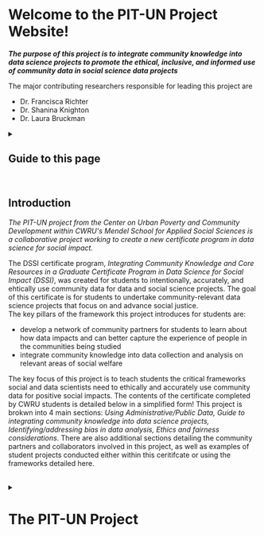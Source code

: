 <html>

<body>
  
<h1> Welcome to the PIT-UN Project Website! </h1>
<p> <b><i> The purpose of this project is to integrate community knowledge into data science projects to promote the ethical, inclusive, and informed use of community data in social science data projects </i></b> </p>
  
<p> The major contributing researchers responsible for leading this project are 
<ul>
<li>Dr. Francisca Richter</li>
<li>Dr. Shanina Knighton</li>
<li>Dr. Laura Bruckman</li>
</ul>
</p>

 <details><summary><h2> Guide to this page </h2></summary> 
  <p> The contents of this page are as ordered: 
    <ol type = "1">
      <li><a href = "#intro_section">Introduction to PIT-UN</a></li>
      <li><a href = "#sources_section">Using Administrative/Public Data</a></li> 
      <li><a href = "#ResQs_section">Guide to Integrating Community Knowledge</a></li>
      <li><a href = "#UData_section">Identifying/Addressing Bias in Data Analysis</a></li>
      <li><a href = "#ethics_section">Ethics and Fairness Considerations</a></li>
      <li><a href = "#Student_Pro_section">Student Projects</a></li>
      <li><a href = "#comm_partners_section">Community Partners / Acknowledgements</a></li>
    </ol>
    </p>
  </details>
  <br>

<h2>Introduction <a name = "intro_section"></a></h2>
  <p> <i> The PIT-UN project from the Center on Urban Poverty and Community Development within CWRU's Mendel School for Applied Social Sciences is a collaborative project working to create a new certificate program in data science for social impact. </i> </p>
    <p> The DSSI certificate program, <i>Integrating Community Knowledge and Core Resources in a Graduate Certificate Program in Data Science
for Social Impact (DSSI)</i>, was created for students to intentionally, accurately, and ehtically use community data for data and social science projects. The goal of this certificate is for students to undertake community-relevant data science projects that focus on and advance social justice. <br>
  The key pillars of the framework this project introduces for students are:
  <ul>
    <li>develop a network of community partners for students to learn about how data impacts and can better capture the experience of people in the communities being studied</li>
    <li>integrate community knowledge into data collection and analysis on relevant areas of social welfare</li>
  </ul>
  The key focus of this project is to teach students the critical frameworks social and data scientists need to ethically and accurately use community data for positive social impacts. The contents of the certificate completed by CWRU students is detailed below in a simplified form! This project is brokwn into 4 main sections: <i>Using Administrative/Public Data, Guide to integrating community knowledge into data science projects, Identifying/addressing bias in data analysis, Ethics and fairness considerations</i>. There are also additional sections detailing the community partners and collaborators involved in this project, as well as examples of student projects conducted either within this ceritifcate or using the frameworks detailed here. 
</p>

<br>
<details><summary><h1> The PIT-UN Project </h1></summary> 
<h2><a name = "sources_section">Using Administrative/Public Data</a></h2>
  <p> <i> Here we provide databases and individual data sets on topics of interest for different social science data projects </i> </p>
    <p> Finding what data you want to work with is one of the most crucial steps in the reseach process. Many datasets are private or non public-access data sets which can only be accessed via a permission request and an IRB. 
      <br><br> To make the data collection process easier, we have compiled a list of databases and wesbites that offer publicly available data. The best sites for a wide variety of data for social science projects are below, as are data sets available by topic!
      <br><br> <b>General Data Platforms:</b>
      <ul>
      <li><a href = "https://data.world/">Data World</a> - an open source data platform that has a large collaborative data community with access to online data sets</li>
      <li><a href = "https://www.kaggle.com/datasets">Kaggle</a> - an open source data platform that has free access to a wide variety of data sets </li>
      <li><a href = "https://data.gov/">Data.gov</a> - the US government's open data platform</li>
      <li><a href = "https://cloud.google.com/datasets">Google Cloud</a> - Google Cloud's publicly available data sets</li>
      <li><a href="https://www.nature.com/sdata/policies/repositories#broad-earth-env">Nature's Scientific Data respository</a> - a collection of publicily available databases on social, environmental, health, and hard sciences</li>
      <li><a href="https://www.mass.gov/massachusetts-data-hub">Massachusetts Data Hub</a> - a centralized collection of most publicly available MA state data</li>
  </ul>
      
      <br><details><summary><b>Homelessness</b></summary>
      <ul>
        <li><a href = "https://catalog.data.gov/dataset?tags=homeless">Data.Goc homeslessness data sets</a></li>
        <li><a href = "https://evictionlab.org/eviction-tracking/">Eviction Lab data</a></li>
        <li><a href = "https://datahub.io/gavram/homelessness">Data Hub homelessness data sets</a></li>
        <li><a href = "https://data.world/datasets/homelessness">Data World homelessness data sets</a></li>
        <li><a href = "https://nche.ed.gov/data-collection/">National Center for Homeless Education data</a></li>
        </ul>
      </details>
  
  <br><details><summary><b>Food Insecurity</b></summary>
  <ul>
      <li><a href="https://data.nal.usda.gov/dataset/food-security-united-states-0">US Department of Agriculture food insecurity data </a></li>
      <li><a href="https://www.census.gov/data/datasets/time-series/demo/cps/cps-supp_cps-repwgt/cps-food-security.html">US Census food insecurity data </a></li>
      <li><a href="https://catalog.data.gov/dataset/food-security-in-the-united-states">Economics Research Service food insecurity data </a></li>
      <li><a href="https://data.world/datasets/food-security">Data World food insecurity data </a></li>
    </ul>
    </details>
  
      <br><details><summary><b>Early Childhood Data</b></summary>
      <ul>
      <li><a href="https://ectacenter.org/portal/ecdata.asp">ECTA childhood data sources - this is a database containing lots of sites where you can access early childhood data </a></li>
      <li><a href="https://www.cdc.gov/ncbddd/childdevelopment/data.html">CDC Child Development data </a></li>
      <li><a href="https://www.childandfamilydataarchive.org/cfda/pages/cfda/index.html">University of Michigan Child and Family Data Archive </a></li>
      </ul>
      </details>

      <br><details><summary><b> Child Welfare Data</b></summary>
      <ul>
      <li><a href="http://childwelfaresparc.org/wp-content/uploads/2014/09/Knowing-the-Numbers.pdf">SPARC Overview on Accessing and Using Child Welfare Data </a></li>
      <li><a href="https://www.childwelfare.gov/topics/systemwide/statistics/">Child Welfare Information Gateway - US Department of Health & Human Services </a></li>
      <li><a href="https://www.acf.hhs.gov/cb/data-research">Children's Bureau data and research </a></li>
      <li><a href="https://mn.gov/dhs/partners-and-providers/news-initiatives-reports-workgroups/child-protection-foster-care-adoption/child-welfare-data-dashboard/ ">Child Welfare Data Dashboard - Minnesota DHS</a></li>
      </ul>
      </details>

      <br><details><summary><b>Earth/Nature Data</b></summary>
      <ul>
      <li><a href="https://www.earthdata.nasa.gov/">NASA Earth Data </a></li>
      <li><a href="https://gisgeography.com/natural-earth-data-free-gis-public/">GIS Geography Natural Earth Data </a></li>
      <li><a href="https://uaf-snap.org/">Scenarios Network for Alaska and Artic Planning - Climate Data Hub</a></li>
      </ul>
  
      <br><details><summary><b>Public Health & Poverty</b></summary>
      <ul>
      <li><a href="https://datacatalog.urban.org/dataset/safety-net-almanac-data ">Safety Almanac Data - Urban Institute</a></li>
      <li><a href="https://www.dcfs.louisiana.gov/page/527">Louisiana DHS Program Data and Reports</a> - publicly available data on all LA DHs programs</li>
      <li><a href="https://www.maine.gov/dhhs/ofi/about-us/data-reports">Maine DHS Data and Reports</a>- publicly available data and reports on programs</li>
       <li><a href="https://sdsuicideprevention.org/data/ ">South Dakota Suicide Prevention Data Hub - South Dakota DHS</a></li>
      <li><a href="https://www.avoidopioidsd.com/key-data/">South Dakota Addiction Data - South Dakota DHS</a></li>
      </ul>
  
      <br><details><summary><b>Social Determinants of Health</b></summary>
      <ul>
      <li><a href="https://www.cdc.gov/healthyyouth/data/yrbs/data.htm">Youth Risk Behavior Survey (YRBS) Data - CDC </a></li>
      <li><a href="https://atlas-dhhs.ne.gov/Atlas/BRFSS">Behavioral Risk Factor Surveillance System (BRFSS) Dashboard - Nebraska DHS</a></li>
      </ul>
     </details>
  </p>

<h2>Guide to Integrating Community Knowledge<a name = "ResQs_section"></a></h2>
  <p> <i> [Explaination of the page real quick] </i> </p>
    <p> [Page Content HERE] </p>

<h2>Identifying/Addressing Bias in Data Analysis<a name = "UData_section"></a></h2>
  <p> <i> [Explaination of the page real quick] </i> </p>
    
  <h4>C&P Modeling</h4>
  <p>[Content]<br><br>
  <b>Topic-Specific Examples:</b>
  <details><summary><b>Homelessness</b></summary>
    [content]
     </details>
  <details><summary><b>SNAP & WIC</b></summary>
      Resources for SNAP Research<br>
      <i>These resources include explainations of what SNAP is and how it works, descriptive information on SNAP accessibility, and publicly available data on SNAP enrollment</i><br><br>
      Resources for Understanding SNAP
      <ul>
      <li><a href="https://www.cbpp.org/research/food-assistance/the-supplemental-nutrition-assistance-program-snap">Comprehensive SNAP Breakdown - Center on Budget and Policy Priorities</a></li>
      <li><a href="https://www.census.gov/library/visualizations/interactive/snap-eligibility-access.html">US Census - SNAP Eligibility and Access Maps, 2017</a></li>
      <li><a href="https://dfs.wyo.gov/about/policy-manuals/snap-and-power-policy-manual/">Wyoming DHS - SNAP and POWER Policy Manual</a> - *this is a setp-by-step breakdown fo exactly how all parts of the SNAP process work in Wyoming</li>
      <li><a href="https://www.ncoa.org/article/senior-snap-participation">National Council on Aging - Senior SNAP Participation Overtime</a></li>
      <li><a href="https://dphhs.mt.gov/hcsd/SNAP">Montana DHS - SNAP Breakdown</a></li>
      <li><a href="https://jobs.utah.gov/customereducation/services/foodstamps/requirements.html">Utah DHS - SNAP Breakdown</a></li>
      <li><a href="https://www.maine.gov/dhhs/ofi/about-us/data-reports">Oklahoma DHS - SNAP Brekadown</a></li>
      </ul>
      SNAP Eligibility and/or Enrollment Data 
      <ul>
      <li><a href="https://www.fns.usda.gov/pd/supplemental-nutrition-assistance-program-snap">USDA Food and Nutrition Service - SNAP Data Tables </a></li>
      <li><a href="https://fred.stlouisfed.org/tags/series?t=snap">**FRED - St. Louis Fed Economic Data Series on SNAP, has every state and their SNAP enrollment by year available for download</a></li>
      <li><a href="https://www.dhs.state.il.us/page.aspx?item=56952">Illinois DHS SNAP Data</a></li>
      <li><a href="https://www.dss.virginia.gov/geninfo/reports/financial_assistance/snap_participation.cgi">Virginia Department of Social Services - SNAP Participation Reports</a></li>
      <li><a href="https://cdhs.colorado.gov/snap-data">Colorado DHS SNAP Data and Research</a></li>
      <li><a href="https://otda.ny.gov/resources/caseload/">NY Office of Temporary and Disability Assistance - Monthly Caseload Data</a></li>
      <li><a href="https://data.cityofnewyork.us/Social-Services/Total-SNAP-Recipients/5c4s-jwtq">NYC Open Data - Total SNAP Recipients</a></li>
      <li><a href="https://dhs.iowa.gov/dashboard_SNAPFIP">Iowa DHS SNAP and FIP Data</a></li>
      <li><a href="https://dss.sc.gov/about/data-and-resources/family-assistance-data/supplemental-nutrition-assistance-program-snap/">South Carolina Deparmtnet of Social Services - Monthly SNAP Enrollment Data</a></li>
      <li><a href="https://datacenter.kidscount.org/data/tables/3019-participants-in-the-supplemental-nutrition-assistance-program-snap#detailed/2/any/false/2048,574,1729,37,871,870,573,869,36,868/any/13224,10118">Kids Count Data Center - Tennessee SNAP Participation</a></li>
      <li><a href="https://catalog.data.gov/dataset/supplemental-nutrition-assistance-program-snap-data-system">Data Catalog - USDA Economic Research Studies Dataset on SNAP enrollment and eligibility</a></li>
      <li><a href="https://data.world/datasets/snap">Data World - SNAP Datasets</a></li>
      <li><a href="https://www.baylor.edu/hungerdatalab/index.php?id=966281">Baylor University - Texas SNAP Data</a></li>
      <li><a href="https://georgiadata.org/topics/public-assistance/SNAP">University of Georgia Public Service and Outreach- Georgia SNAP Data</a></li>
      <li><a href="https://datacatalog.urban.org/dataset/safety-net-almanac-data/resource/safetynetdata-snap#{}">The Urban Institute Safety Net Almanac Data - SNAP Data</a></li>
      </ul>
      Related SNAP Data and Information
      <ul>
      <li><a href="https://data.ct.gov/Health-and-Human-Services/Supplemental-Nutrition-Assistance-Program-SNAP-Aut/2xqb-xbez">Conneticut DHS - Conneticut SNAP Authorized Retailors Data</a></li>
      <li><a href="https://www.fns.usda.gov/fm/grant-opportunities">USDA Grant Opportunites</a> - typically they will have 3 grants every year related to SNAP research</li>
      </ul>
    
      Sample Project - Kentucky SNAP Data
      <ul>
      <li><a href="https://fred.stlouisfed.org/series/BRKY21M647NCEN">Kentucky SNAP Data</a> - the actual yearly Kentucky SNAP data set needed for the project</li>
      <li><a href="https://chfs.ky.gov/agencies/dcbs/dfs/nab/Pages/snap.aspx">Kentucky SNAP Eligibility and Program Breakdown</a> - a breakdown of exactly how Kentucky's SNAP program and eligibility works to understand what is going in to the data and how the data works to represent the program (i.e. what is the distinction between enrolled and eligible and who falls in these categories, what is the level of observation for their data), this is what will help contextualize the data set above ad help you more accurately fit it in to your proposed analysis</li>
      <li><a href="https://www.cbpp.org/sites/default/files/atoms/files/snap_factsheet_kentucky.pdf">Kentucky SNAP Impact Breakdown</a> - this is a breakdown of perliminary investigations into the demographics of who is eligible and enrolled in SNAP as well as its impact on related areas</li>
      <li><a href="https://kypolicy.org/tracking-snap-in-kentucky/">Tracking SNAP in Kentucky Analysis, Kentucky Center for Economic Policy</a> - a finished analysis of Kentucky's SNAP program</li>
      </ul>
     </details>
  </p>
  
  
<h2>Ethics and Fairness Considerations<a name = "ethics_section"></a></h2>
  <p> <i> [Explaination of the page real quick] </i> </p>
    <p> [Page Content HERE] </p>
</details>
  
  
<br>  
<h2>Student Projects<a name = "Student_Pro_section"></a></h2>
  <p> <i> [Explaination of the page real quick] </i> </p>
    <p> [Page Content HERE] </p>

<br>
<h2>Community Partners / Acknowledgements <a name = "comm_partners_section"></a></h2>
  <p> <i> The formation of the resources and fameworks at the heart of the PIT-UN project hinge on institutional and community collaboration. This completion of this project would not have been possible without many local institutional and community collaborators, researchers, and leaders working together to inform how students may better conduct impact, equitable social science research projects. </i> </p>
    <p> The principal investigator for this project was Dr. Francisca García-Cobián Richter from the Center on Urban Poverty and Community Development. <br> 
  The individuals who greatly contributed as partners to this project are:
  <ul>
    <li>Alice Jackson, Founding Director of ThinkingCapp</li>
    <li>Professor Laura Bruckman, Case Western Reserve University School of Engineering</li>
    <li>Professor Shanina Knighton, Case Western Reserve University Frances Payne-Bolton School of Nursing</li>
    <li>Joseph Andre, Research Associate, Center on Urban Poverty and Community Development</li>
  </ul>
  The groups involved in this partnership were:
    <ul>
      <li>Center on Urban Poverty and Community Development</li>
      <li>Mary Ann Swetland Center for Environmental Health</li>
      <li>Thinking Capp</li>
      <li>Cuyahoga County public offices</li>
      <li>The Centers for Families and Children</li>
      <li>Northeast Ohio Coalition for the Homeless</li>
    </ul>
    <a href = "https://drive.google.com/file/d/1gYMKipKl7juDsxbH5NFZWBE83ikZmkF5/view?usp=sharing"><img src="Screenshot 2022-07-05 111449.jpg" alt="Image" height="42" width="42"></a>
</p>

</body>
</html>
